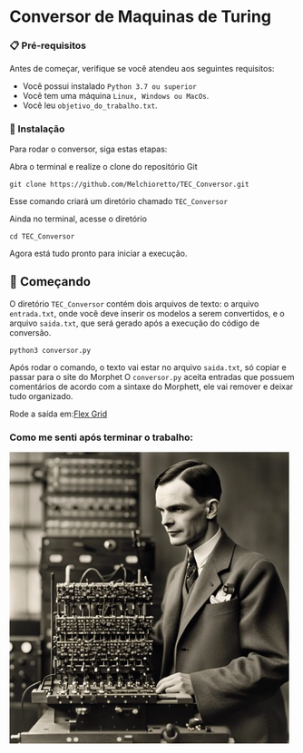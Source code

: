 # Conversor de Maquinas de Turing


### 📋 Pré-requisitos

Antes de começar, verifique se você atendeu aos seguintes requisitos:
* Você possui instalado `Python 3.7 ou superior`
* Você tem uma máquina `Linux, Windows ou MacOs`.
* Você leu `objetivo_do_trabalho.txt`.

### 🔧 Instalação

Para rodar o conversor, siga estas etapas:

Abra o terminal e realize o clone do repositório Git
```
git clone https://github.com/Melchioretto/TEC_Conversor.git
```
Esse comando criará um diretório chamado `TEC_Conversor`

Ainda no terminal, acesse o diretório
```
cd TEC_Conversor
```
Agora está tudo pronto para iniciar a execução.

## 🚀 Começando

O diretório `TEC_Conversor` contém dois arquivos de texto: o arquivo `entrada.txt`, onde você deve inserir os modelos a serem convertidos, e o arquivo `saida.txt`, que será gerado após a execução do código de conversão.
```
python3 conversor.py
```
Após rodar o comando, o texto vai estar no arquivo `saida.txt`, só copiar e passar para o site do Morphet 
O `conversor.py` aceita entradas que possuem comentários de acordo com a sintaxe do Morphett, ele vai remover e deixar tudo organizado.

Rode a saída em:[Flex Grid](http://morphett.info/turing/turing.html)
### Como me senti após terminar o trabalho:
![](img/machine.png)
